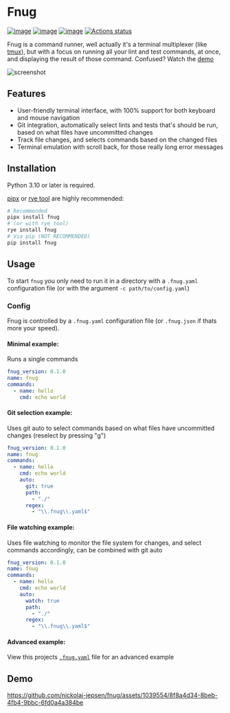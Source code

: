 # Fnug

[![image](https://img.shields.io/pypi/v/fnug.svg)](https://pypi.python.org/pypi/fnug)
[![image](https://img.shields.io/pypi/l/fnug.svg)](https://pypi.python.org/pypi/fnug)
[![image](https://img.shields.io/pypi/pyversions/fnug.svg)](https://pypi.python.org/pypi/fnug)
[![Actions status](https://github.com/nickolaj-jepsen/fnug/workflows/CI/badge.svg)](https://github.com/nickolaj-jepsen/fnug/actions)

Fnug is a command runner, well actually it's a terminal multiplexer (like [tmux](https://github.com/tmux/tmux/wiki)),
but with a focus on running all your lint and test commands, at once, and displaying the result of those command.
Confused? Watch the [demo](#demo)

![screenshot](https://github.com/nickolaj-jepsen/fnug/assets/1039554/3fd812fc-e1dc-4dd2-86eb-de91dc8e027f)

## Features

- User-friendly terminal interface, with 100% support for both keyboard and mouse navigation
- Git integration, automatically select lints and tests that's should be run, based on what files have uncommitted
  changes
- Track file changes, and selects commands based on the changed files
- Terminal emulation with scroll back, for those really long error messages

## Installation

Python 3.10 or later is required.

[pipx](https://github.com/pypa/pipx) or [rye tool](https://rye-up.com/guide/tools/) are highly recommended:

```bash
# Recommended
pipx install fnug
# (or with rye tool)
rye install fnug
# Via pip (NOT RECOMMENDED)
pip install fnug
```

## Usage

To start `fnug` you only need to run it in a directory with a `.fnug.yaml` configuration file (or with the argument
`-c path/to/config.yaml`)

### Config

Fnug is controlled by a `.fnug.yaml` configuration file (or `.fnug.json` if thats more your speed).

#### Minimal example:

Runs a single commands

```yaml
fnug_version: 0.1.0
name: fnug
commands:
  - name: hello
    cmd: echo world
```

#### Git selection example:

Uses git auto to select commands based on what files have uncommitted changes (reselect by pressing "g")

```yaml
fnug_version: 0.1.0
name: fnug
commands:
  - name: hello
    cmd: echo world
    auto:
      git: true
      path:
        - "./"
      regex:
        - "\\.fnug\\.yaml$"
```

#### File watching example:

Uses file watching to monitor the file system for changes, and select commands accordingly, can be combined with git
auto

```yaml
fnug_version: 0.1.0
name: fnug
commands:
  - name: hello
    cmd: echo world
    auto:
      watch: true
      path:
        - "./"
      regex:
        - "\\.fnug\\.yaml$"
```

#### Advanced example:

View this projects [`.fnug.yaml`](.fnug.yaml) file for an advanced example

## Demo

https://github.com/nickolaj-jepsen/fnug/assets/1039554/8f8a4d34-8beb-4fb4-9bbc-6fd0a4a384be
